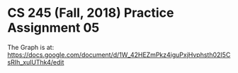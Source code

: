 # CS 245 (Fall, 2018) Practice Assignment 05

The Graph is at: https://docs.google.com/document/d/1W_42HEZmPkz4iguPxjHvphsth02I5CsRIh_xulUThk4/edit
